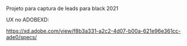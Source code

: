 Projeto para captura de leads para black 2021

UX no ADOBEXD:

https://xd.adobe.com/view/f8b3a331-a2c2-4d07-b00a-621e96e361cc-ade0/specs/

